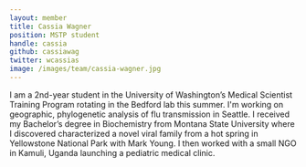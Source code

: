 ```yaml
---
layout: member
title: Cassia Wagner
position: MSTP student
handle: cassia
github: cassiawag
twitter: wcassias
image: /images/team/cassia-wagner.jpg
---
```


I am a 2nd-year student in the University of Washington’s Medical Scientist Training Program rotating in the Bedford lab this summer. I'm working on geographic, phylogenetic analysis of flu transmission in Seattle. I received my Bachelor’s degree in Biochemistry from Montana State University where I discovered characterized a novel viral family from a hot spring in Yellowstone National Park with Mark Young. I then worked with a small NGO in Kamuli, Uganda launching a pediatric medical clinic.
